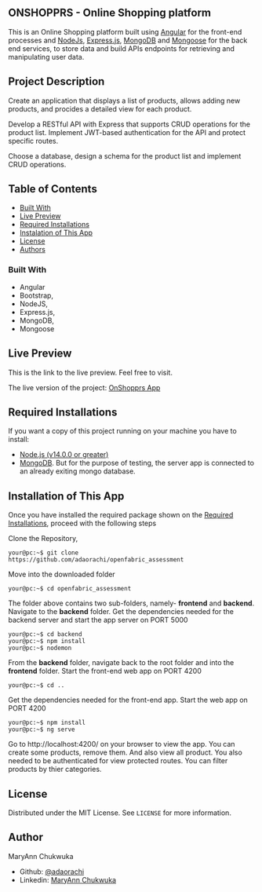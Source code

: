 ## ONSHOPPRS - Online Shopping platform

This is an Online Shopping platform built using [Angular](https://angular.io/) for the front-end processes and [NodeJs](https://nodejs.org/en/), [Express.js](https://expressjs.com/), [MongoDB](https://www.mongodb.com/) and [Mongoose](https://mongoosejs.com/) for the back end services, to store data and build APIs endpoints for retrieving and manipulating user data.

## Project Description

Create an application that displays a list of products, allows adding new products, and procides a detailed view for each product.

Develop a RESTful API with Express that supports CRUD operations for the product list. Implement JWT-based authentication for the API and protect specific routes.

Choose a database, design a schema for the product list and implement CRUD operations.

## Table of Contents

- [Built With](#built-with)
- [Live Preview](#live-preview)
- [Required Installations](#required-installations)
- [Instalation of This App](#instalation)
- [License](#license)
- [Authors](#authors)

### Built With

- Angular
- Bootstrap,
- NodeJS,
- Express.js,
- MongoDB,
- Mongoose

<!-- LIVE PREVIEW -->

## Live Preview

This is the link to the live preview. Feel free to visit.<br>

The live version of the project: [OnShopprs App](https://onshopprs.netlify.app/)<br>

<!-- REQUIRED INSTALLATION -->

## Required Installations

<p>If you want a copy of this project running on your machine you have to install:</p>

- <a href="https://nodejs.org/en/">Node.js (v14.0.0 or greater)</a>
- <a href="https://www.mongodb.com/">MongoDB</a>. But for the purpose of testing, the server app is connected to an already exiting mongo database.

<!-- INSTALLATION -->

## Installation of This App

Once you have installed the required package shown on the [Required Installations](#required-installations), proceed with the following steps

Clone the Repository,

```Shell
your@pc:~$ git clone https://github.com/adaorachi/openfabric_assessment
```

Move into the downloaded folder

```Shell
your@pc:~$ cd openfabric_assessment
```

The folder above contains two sub-folders, namely- **frontend** and **backend**. Navigate to the **backend** folder.
Get the dependencies needed for the backend server and start the app server on PORT 5000

```Shell
your@pc:~$ cd backend
your@pc:~$ npm install
your@pc:~$ nodemon
```

From the **backend** folder, navigate back to the root folder and into the **frontend** folder. Start the front-end web app on PORT 4200

```Shell
your@pc:~$ cd ..
```

Get the dependencies needed for the front-end app. Start the web app on PORT 4200

```Shell
your@pc:~$ npm install
your@pc:~$ ng serve
```

Go to http://localhost:4200/ on your browser to view the app. You can create some products, remove them. And also view all product.
You also needed to be authenticated for view protected routes.
You can filter products by thier categories.

<!-- LICENSE -->

## License

Distributed under the MIT License. See `LICENSE` for more information.

<!-- CONTACT -->

## Author

MaryAnn Chukwuka

- Github: [@adaorachi](https://github.com/adaorachi)
- Linkedin: [MaryAnn Chukwuka](https://www.linkedin.com/in/adaorachi/)
